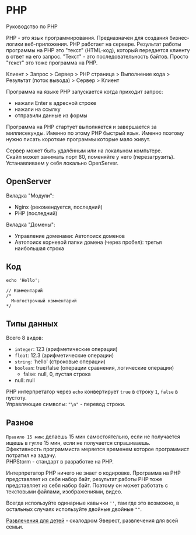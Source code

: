 # PHP
Руководство по PHP

PHP - это язык программирования. Предназначен для создания бизнес-логики веб-приложения. PHP работает на сервере. Результат работы программы на PHP это "текст" (HTML-код), который передается клиенту в ответ на его запрос. "Текст" - это последовательность байтов. Просто "текст" это тоже программа на PHP.

Клиент > Запрос > Сервер > PHP страница > Выполнение кода > Результат (поток вывода) > Сервер > Клиент

Программа на языке PHP запускается когда приходит запрос:
- нажали Enter в адресной строке
- нажали на ссылку
- отправили данные из формы

Программа на PHP стартует выполняется и завершается за миллисекунды. Именно по этому PHP быстрый язык. Именно поэтому нужно писать короткие программы которые мало живут.

Сервер может быть удалённым или на локальном компьтере.  
Скайп может занимать порт 80, поменяйте у него (перезагрузить).  
Устанавливаем у себя локально OpenServer.

## OpenServer
Вкладка "Модули":
- Nginx (рекомендуется, последний)
- PHP (последний)

Вкладка "Домены":
- Управление доменами: Автопоиск доменов
- Автопоиск корневой папки домена (через пробел): третья наибольшая строка

## Код

    echo 'Hello';

    // Комментарий
    /*
      Многострочный комментарий
    */

## Типы данных
Всего 8 видов:
- `integer`: 123 (арифметические операции)
- `float`: 12.3 (арифметические операции)
- `string`: 'hello' (строковые операции)
- `boolean`: true/false (операции сравнения, логические операции)
  - false: null, 0, пустая строка
- null: null

PHP интерпретатор через `echo` конвертирует `true` в строку `1`, `false` в пустоту.  
Управляющие символы: `"\n"` - перевод строки.

## Разное
`Правило 15 мин`: делаешь 15 мин самостоятельно, если не получается ищешь в гугле 15 мин, если не получается спрашиваешь.  
Эфективность программиста меряется временем которое программист потратил на задачу.  
PHPStorm - стандарт в разработке на PHP.  

Интерпретатор PHP ничего не знает о кодировке. Программа на PHP представляет из себя набор байт, результат работы PHP тоже представляет из себя набор байт. Поэтому он может работать с текстовыми файлами, изображениями, видео.

Всегда используйте одинарные кавычки `''`, там где это возможно, в остальных случаях используйте двойные двойные `""`.

<p>
<a href="https://skalodrom16.ru">Развлечения для детей</a> - скалодром Эверест, развлечения для всей семьи.</p>
